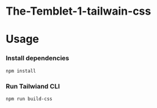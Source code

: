 # The-Temblet-1-tailwain-css

# Usage 
### Install dependencies 
``` 
npm install  
```
### Run Tailwiand CLI 
```
npm run build-css
```
